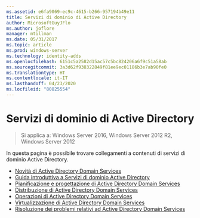 ```yaml
---
ms.assetid: e6fa9069-ec9c-4615-b266-957194b49e11
title: Servizi di dominio di Active Directory
author: MicrosoftGuyJFlo
ms.author: joflore
manager: mtillman
ms.date: 05/31/2017
ms.topic: article
ms.prod: windows-server
ms.technology: identity-adds
ms.openlocfilehash: 6151c5a2582d15ac57c5bc824206a6f9c51a58ab
ms.sourcegitcommit: 3a3d62f938322849f81ee9ec01186b3e7ab90fe0
ms.translationtype: HT
ms.contentlocale: it-IT
ms.lasthandoff: 04/23/2020
ms.locfileid: "80825554"
---
```

# <a name="active-directory-domain-services"></a>Servizi di dominio di Active Directory

>Si applica a: Windows Server 2016, Windows Server 2012 R2, Windows Server 2012

  
In questa pagina è possibile trovare collegamenti a contenuti di servizi di dominio Active Directory.   


* [Novità di Active Directory Domain Services](../whats-new-active-directory-domain-services.md)  
* [Guida introduttiva a Servizi di dominio Active Directory](../ad-ds/AD-DS-Getting-Started.md)   
* [Pianificazione e progettazione di Active Directory Domain Services](../ad-ds/plan/AD-DS-Design-and-Planning.md)  
* [Distribuzione di Active Directory Domain Services](../ad-ds/deploy/AD-DS-Deployment.md)  
* [Operazioni di Active Directory Domain Services](../ad-ds/manage/component-updates/AD-DS-Operations.md)   
* [Virtualizzazione di Active Directory Domain Services](../ad-ds/get-started/virtual-dc/Active-Directory-Domain-Services-Virtualization.md)  
* [Risoluzione dei problemi relativi ad Active Directory Domain Services](../ad-ds/manage/AD-DS-Troubleshooting.md)
